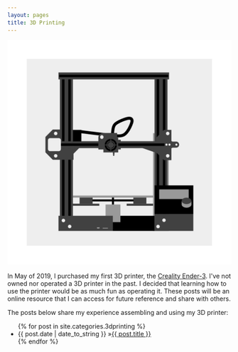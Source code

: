 ```yaml
---
layout: pages
title: 3D Printing
---
```


<img class="category" src="/images/design/3dprinting.svg" />

In May of 2019, I purchased my first 3D printer, the [Creality Ender-3](https://amzn.to/2Wt0i7O). I've not owned nor operated a 3D printer in the past. I decided that learning how to use the printer would be as much fun as operating it. These posts will be an online resource that I can access for future reference and share with others.

The posts below share my experience assembling and using my 3D printer:

<ul id="blog-posts" class="posts">
{% for post in site.categories.3dprinting %}
    <li><span>{{ post.date | date_to_string }} &raquo;</span><a href="{{ post.url }}">{{ post.title }}</a></li>
{% endfor %}
</ul>
